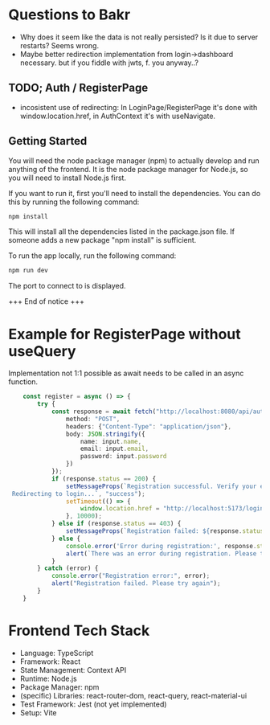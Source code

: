 # Questions to Bakr
- Why does it seem like the data is not really persisted? Is it due to server restarts? Seems wrong.
- Maybe better redirection implementation from login->dashboard necessary. but if you fiddle with jwts, f. you anyway..?

## TODO; Auth / RegisterPage
- incosistent use of redirecting: In LoginPage/RegisterPage it's done with window.location.href, in AuthContext it's with useNavigate.

## Getting Started
You will need the node package manager (npm) to actually develop and run anything of the frontend.
It is the node package manager for Node.js, so you will need to install Node.js first.

If you want to run it, first you'll need to install the dependencies. You can do this by running the following command:
```bash
npm install
```
This will install all the dependencies listed in the package.json file.
If someone adds a new package "npm install" is sufficient.

To run the app locally, run the following command:
```bash
npm run dev
```
The port to connect to is displayed. 

+++ End of notice +++


# Example for RegisterPage without useQuery
Implementation not 1:1 possible as await needs to be called in an async function.
```typescript
    const register = async () => {
        try {
            const response = await fetch("http://localhost:8080/api/auth/register", {
                method: "POST",
                headers: {"Content-Type": "application/json"},
                body: JSON.stringify({
                    name: input.name,
                    email: input.email,
                    password: input.password
                })
            });
            if (response.status == 200) {
                setMessageProps(`Registration successful. Verify your email to authenticate and login afterward. 
 Redirecting to login...`, "success");
                setTimeout(() => {
                    window.location.href = "http://localhost:5173/login";
                }, 10000);
            } else if (response.status == 403) {
                setMessageProps(`Registration failed: ${response.status}. Please check your inputs. Maybe the email is already in use.`, "error");
            } else {
                console.error('Error during registration:', response.status);
                alert(`There was an error during registration. Please try again later. Err: ${err}`);
            }
        } catch (error) {
            console.error("Registration error:", error);
            alert("Registration failed. Please try again");
        }
    }
```

# Frontend Tech Stack
- Language: TypeScript
- Framework: React
- State Management: Context API
- Runtime: Node.js
- Package Manager: npm
- (specific) Libraries: react-router-dom, react-query, react-material-ui
- Test Framework: Jest (not yet implemented)
- Setup: Vite